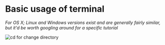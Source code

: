 # Basic usage of terminal
_For OS X; Linux and Windows versions exist and are generally fairly similar, but it'd be worth googling around for a specific tutorial_

![cd for change directory](/imgs/cd_dir(1).png)